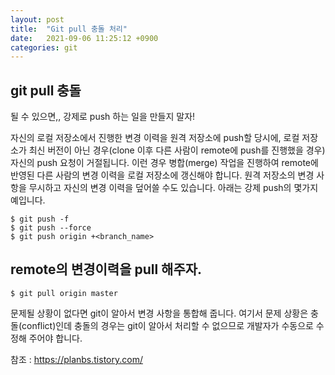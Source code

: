 ```yaml
---
layout: post
title:  "Git pull 충돌 처리"
date:   2021-09-06 11:25:12 +0900
categories: git
---
```


## git pull 충돌 

될 수 있으면,, 강제로 push 하는 일을 만들지 말자!

자신의 로컬 저장소에서 진행한 변경 이력을 원격 저장소에 push할 당시에, 로컬 저장소가 최신 버전이 아닌 경우(clone 이후 다른 사람이 remote에 push를 진행했을 경우) 자신의 push 요청이 거절됩니다. 이런 경우 병합(merge) 작업을 진행하여 remote에 반영된 다른 사람의 변경 이력을 로컬 저장소에 갱신해야 합니다. 원격 저장소의 변경 사항을 무시하고 자신의 변경 이력을 덮어쓸 수도 있습니다. 아래는 강제 push의 몇가지 예입니다.

```
$ git push -f
$ git push --force
$ git push origin +<branch_name>
```

## remote의 변경이력을 pull 해주자.

```
$ git pull origin master
```

문제될 상황이 없다면 git이 알아서 변경 사항을 통합해 줍니다. 여기서 문제 상황은 충돌(conflict)인데 충돌의 경우는 git이 알아서 처리할 수 없으므로 개발자가 수동으로 수정해 주어야 합니다.


참조 : https://planbs.tistory.com/